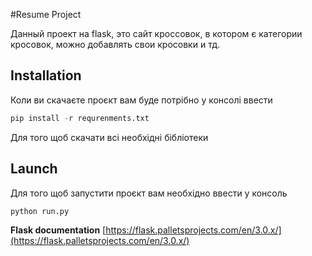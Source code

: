 #Resume Project

Данный проект на flask, это сайт кроссовок, в котором є категории кросовок, можно добавлять свои кросовки и тд.

## Installation

Коли ви скачаєте проєкт вам буде потрібно у консолі ввести

```python
pip install -r requrenments.txt
```
Для того щоб скачати всі необхідні бібліотеки




## Launch
Для того щоб запустити проєкт вам необхідно ввести у консоль

```python
python run.py
```

**Flask documentation** [https://flask.palletsprojects.com/en/3.0.x/](https://flask.palletsprojects.com/en/3.0.x/)
